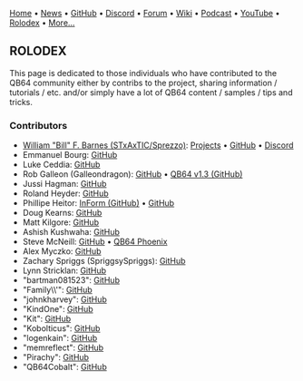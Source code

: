 [Home](https://qb64.com) • [News](news.md) • [GitHub](github.md) • [Discord](discord.md) • [Forum](forum.md) • [Wiki](wiki.md) • [Podcast](podcast.md) • [YouTube](youtube.md) • [Rolodex](rolodex.md) • [More...](more.md)

## ROLODEX

This page is dedicated to those individuals who have contributed to the QB64 community either by contribs to the project, sharing information / tutorials / etc. and/or simply have a lot of QB64 content / samples / tips and tricks.

### Contributors

- [William "Bill" F. Barnes (STxAxTIC/Sprezzo)](https://barnes.x10host.com/home/index.php): [Projects](https://barnes.x10host.com/pages/QB64-Projects/QB64-Projects.php) • [GitHub](https://github.com/wfbarnes) • [Discord](https://discord.com/channels/917123975816052817/917123976336138312)
- Emmanuel Bourg: [GitHub](https://github.com/ebourg)
- Luke Ceddia: [GitHub](https://github.com/flukiluke)
- Rob Galleon (Galleondragon): [GitHub](https://github.com/Galleondragon) • [QB64 v1.3 (GitHub)](https://github.com/Galleondragon/qb64)
- Jussi Hagman: [GitHub](https://github.com/juhagman)
- Roland Heyder: [GitHub](https://github.com/RhoSigma-QB64)
- Phillipe Heitor: [InForm (GitHub)](https://github.com/FellippeHeitor/InForm) • [GitHub](https://github.com/FellippeHeitor)
- Doug Kearns: [GitHub](https://github.com/dkearns)
- Matt Kilgore: [GitHub](https://github.com/mkilgore)
- Ashish Kushwaha: [GitHub](https://github.com/ashishkingdom)
- Steve McNeill: [GitHub](https://github.com/SteveMcNeill) • [QB64 Phoenix](https://www.qb64phoenix.com)
- Alex Myczko: [GitHub](https://github.com/alexmyczko)  
- Zachary Spriggs (SpriggsySpriggs): [GitHub](https://github.com/SpriggsySpriggs)
- Lynn Stricklan: [GitHub](https://github.com/lstricklan)
- "bartman081523": [GitHub](https://github.com/bartman081523)
- "Family\\\\'": [GitHub](https://github.com/familygw)
- "johnkharvey": [GitHub](https://github.com/johnkharvey)
- "KindOne": [GitHub](https://github.com/RealKindOne)
- "Kit": [GitHub](https://github.com/aouwt)
- "Kobolticus": [GitHub](https://github.com/Kobolticus)
- "logenkain": [GitHub](https://github.com/logenkain)
- "memreflect": [GitHub](https://github.com/memreflect)
- "Pirachy": [GitHub](https://github.com/pirachy)
- "QB64Cobalt": [GitHub](https://github.com/qb64cobalt)
